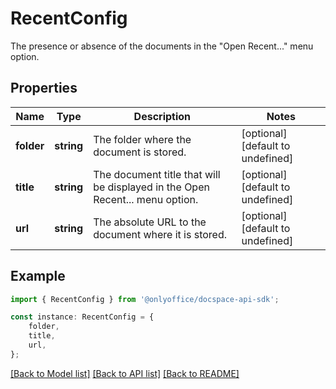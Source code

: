 # RecentConfig

The presence or absence of the documents in the \"Open Recent...\" menu option.

## Properties

Name | Type | Description | Notes
------------ | ------------- | ------------- | -------------
**folder** | **string** | The folder where the document is stored. | [optional] [default to undefined]
**title** | **string** | The document title that will be displayed in the Open Recent... menu option. | [optional] [default to undefined]
**url** | **string** | The absolute URL to the document where it is stored. | [optional] [default to undefined]

## Example

```typescript
import { RecentConfig } from '@onlyoffice/docspace-api-sdk';

const instance: RecentConfig = {
    folder,
    title,
    url,
};
```

[[Back to Model list]](../README.md#documentation-for-models) [[Back to API list]](../README.md#documentation-for-api-endpoints) [[Back to README]](../README.md)
